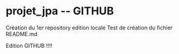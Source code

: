# projet_jpa -- GITHUB
Création du 1er repository
edition locale
Test de création du fichier README.md


Edition GITHUB !!!!
